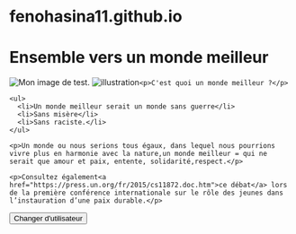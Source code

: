 # fenohasina11.github.io
<!DOCTYPE html>
<html>
  <head>
    <meta charset="utf-8">
    <title>
    Ma page de test
    </title>
    <link href="https://fonts.googleapis.com/css?family=Open+Sans" rel="stylesheet" type="text/css">
    <link href="styles/style.css" rel="stylesheet" type="text/css">
  </head>
  <body>
    <h1> Ensemble vers un monde meilleur </h1>
    <img src="images/tics.jpg.jpg" alt="Mon image de test.">
    <img src="images/firefox2.png2.jpg" alt="illustration"

    <p>C'est quoi un monde meilleur ?</p>

    <ul> 
      <li>Un monde meilleur serait un monde sans guerre</li>
      <li>Sans misère</li>
      <li>Sans raciste.</li>
    </ul>

    <p>Un monde ou nous serions tous égaux, dans lequel nous pourrions vivre plus en harmonie avec la nature,un monde meilleur = qui ne serait que amour et paix, entente, solidarité,respect.</p>

    <p>Consultez également<a href="https://press.un.org/fr/2015/cs11872.doc.htm">ce débat</a> lors de la première conférence internationale sur le rôle des jeunes dans l’instauration d’une paix durable.</p>
  <button>Changer d'utilisateur</button>
  <script src="scripts/main.js"></script>
  </body>
</html>



